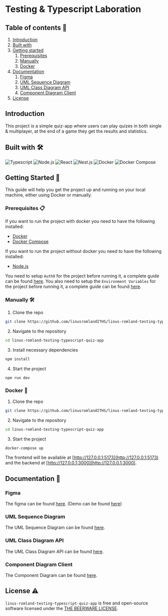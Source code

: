 # Testing & Typescript Laboration

## Table of contents 📖

1. [Introduction](#introduction)
2. [Built with](#built-with-%EF%B8%8F)
3. [Getting started](#getting-started-)
   1. [Prerequisites](#prerequisites-)
   2. [Manually](#manually-%EF%B8%8F)
   3. [Docker](#docker-)
4. [Documentation](#documentation-)
   1. [Figma](#figma)
   2. [UML Sequence Diagram](#uml-sequence-diagram)
   3. [UML Class Diagram API](#uml-class-diagram-api)
   4. [Component Diagram Client](#component-diagram-client)
5. [License](#)

## Introduction

This project is a simple quiz-app where users can play quizes in both single & multiplayer, at the end of a game they get the results and statistics.

## Built with 🛠️

![Typescript](https://img.shields.io/badge/-Typescript-000000?style=for-the-badge&logo=typescript)
![Node.js](https://img.shields.io/badge/-Node.js-000000?style=for-the-badge&logo=node.js)
![React](https://img.shields.io/badge/-React-000000?style=for-the-badge&logo=react)
![Nest.js](https://img.shields.io/badge/-Nest.js-000000?style=for-the-badge&logo=nestjs)
![Docker](https://img.shields.io/badge/-Docker-000000?style=for-the-badge&logo=docker)
![Docker Compose](https://img.shields.io/badge/-Docker%20Compose-000000?style=for-the-badge&logo=docker)

## Getting Started 🚀

This guide will help you get the project up and running on your local machine, either using Docker or manually.

### Prerequisites 📋

If you want to run the project with docker you need to have the following installed:

- [Docker](https://docs.docker.com/get-docker/)
- [Docker Compose](https://docs.docker.com/compose/install/)

If you want to run the project without docker you need to have the following installed:

- [Node.js](https://nodejs.org/en/download/)

You need to setup `Auth0` for the project before running it, a complete guide can be found [here](docs/auth0.md).
You also need to setup the `Environment Variables` for the project before running it, a complete guide can be found [here](docs/environmentVariables.md).

### Manually 🛠️

1. Clone the repo

```sh
git clone https://github.com/linusromlandITHS/linus-romland-testing-typescript-quiz-app.git
```

2. Navigate to the repository

```sh
cd linus-romland-testing-typescript-quiz-app
```

3. Install necessary dependencies

```sh
npm install
```

4. Start the project

```sh
npm run dev
```

### Docker 🐳

1. Clone the repo

```sh
git clone https://github.com/linusromlandITHS/linus-romland-testing-typescript-quiz-app.git
```

2. Navigate to the repository

```sh
cd linus-romland-testing-typescript-quiz-app
```

3. Start the project

```sh
docker-compose up
```

The frontend will be available at [http://127.0.0.1:5173](http://127.0.0.1:5173) and the backend at [http://127.0.0.1:3000](http://127.0.0.1:3000).

## Documentation 📖

### Figma

The figma can be found [here](https://www.figma.com/file/cuS6InQjRn5unuer58cgD5/Testing-%26-Typescript-Laboration-1?node-id=7%3A367&t=DGA5jhKJV1e9mdjP-1).
(Demo can be found [here](https://www.figma.com/proto/cuS6InQjRn5unuer58cgD5/Testing-%26-Typescript-Laboration-1?node-id=7%3A368&scaling=min-zoom&page-id=7%3A367&starting-point-node-id=7%3A368&show-proto-sidebar=1))

### UML Sequence Diagram

The UML Sequence Diagram can be found [here](docs/sequenceDiagram.md).

### UML Class Diagram API

The UML Class Diagram API can be found [here](docs/classDiagramAPI.md).

### Component Diagram Client

The Component Diagram can be found [here](docs/componentDiagramClient.md).

## License ⚠️

`linus-romland-testing-typescript-quiz-app` is free and open-source software licensed under the [THE BEERWARE LICENSE](LICENSE).
